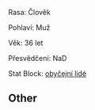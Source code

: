 
Rasa: Člověk

Pohlaví: Muž

Věk: 36 let

Přesvědčení: NaD

Stat Block:  [obyčejní lidé](https://5e.tools/bestiary.html#commoner_mm)


## Other